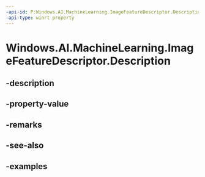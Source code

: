 ```yaml
---
-api-id: P:Windows.AI.MachineLearning.ImageFeatureDescriptor.Description
-api-type: winrt property
---
```


<!-- Property syntax.
public string Description { get; }
-->

# Windows.AI.MachineLearning.ImageFeatureDescriptor.Description

## -description

## -property-value

## -remarks

## -see-also

## -examples

